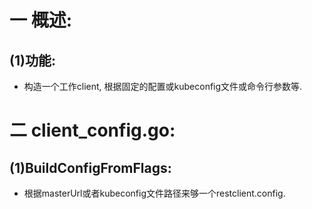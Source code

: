 # 一 概述:
## (1)功能:
- 构造一个工作client, 根据固定的配置或kubeconfig文件或命令行参数等.

# 二 client_config.go:
## (1)BuildConfigFromFlags:
- 根据masterUrl或者kubeconfig文件路径来够一个restclient.config.
